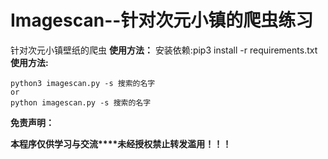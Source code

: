 # Imagescan--针对次元小镇的爬虫练习
针对次元小镇壁纸的爬虫
**使用方法：**
安装依赖:pip3 install -r requirements.txt
**使用方法:**

```
python3 imagescan.py -s 搜索的名字
or
python imagescan.py -s 搜索的名字
```





**免责声明：**

**本程序仅供学习与交流****未经授权禁止转发滥用！！！**
